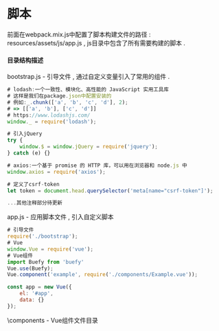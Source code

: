 # 脚本

前面在webpack.mix.js中配置了脚本构建文件的路径 : resources/assets/js/app.js , js目录中包含了所有需要构建的脚本 .

#### 目录结构描述

bootstrap.js - 引导文件 , 通过自定义变量引入了常用的组件 .

```js
# lodash:一个一致性、模块化、高性能的 JavaScript 实用工具库
# 这样是我们在package.json中配置安装的
# 例如:_.chunk(['a', 'b', 'c', 'd'], 2);
# => [['a', 'b'], ['c', 'd']]
# https://www.lodashjs.com/
window._ = require('lodash');

# 引入jQuery
try {
    window.$ = window.jQuery = require('jquery');
} catch (e) {}

# axios:一个基于 promise 的 HTTP 库，可以用在浏览器和 node.js 中
window.axios = require('axios');

# 定义了csrf-token
let token = document.head.querySelector('meta[name="csrf-token"]');

...其他注释部分待更新
```

app.js - 应用脚本文件 , 引入自定义脚本

```js
# 引导文件
require('./bootstrap');
# Vue
window.Vue = require('vue');
# Vue组件
import Buefy from 'buefy'
Vue.use(Buefy);
Vue.component('example', require('./components/Example.vue'));

const app = new Vue({
    el: '#app',
    data: {}
});
```

\components - Vue组件文件目录

